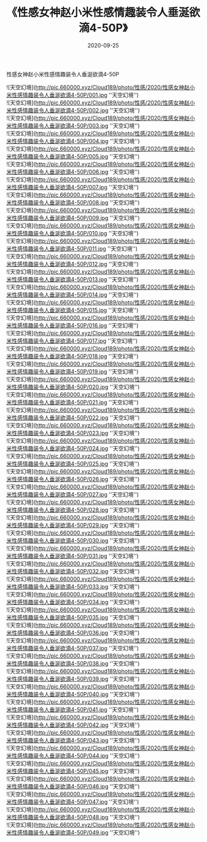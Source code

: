 ﻿---
layout: post
title:  《性感女神赵小米性感情趣装令人垂涎欲滴4-50P》
date:   2020-09-25
img: http://pic.660000.xyz/Cloud189/photo/性感/2020/性感女神赵小米性感情趣装令人垂涎欲滴4-50P/000.jpg
categories: [美女, 性感, 泳衣]
---

性感女神赵小米性感情趣装令人垂涎欲滴4-50P



![天空幻境](http://pic.660000.xyz/Cloud189/photo/性感/2020/性感女神赵小米性感情趣装令人垂涎欲滴4-50P/001.jpg ''天空幻境'') <br>
![天空幻境](http://pic.660000.xyz/Cloud189/photo/性感/2020/性感女神赵小米性感情趣装令人垂涎欲滴4-50P/002.jpg ''天空幻境'') <br>
![天空幻境](http://pic.660000.xyz/Cloud189/photo/性感/2020/性感女神赵小米性感情趣装令人垂涎欲滴4-50P/003.jpg ''天空幻境'') <br>
![天空幻境](http://pic.660000.xyz/Cloud189/photo/性感/2020/性感女神赵小米性感情趣装令人垂涎欲滴4-50P/004.jpg ''天空幻境'') <br>
![天空幻境](http://pic.660000.xyz/Cloud189/photo/性感/2020/性感女神赵小米性感情趣装令人垂涎欲滴4-50P/005.jpg ''天空幻境'') <br>
![天空幻境](http://pic.660000.xyz/Cloud189/photo/性感/2020/性感女神赵小米性感情趣装令人垂涎欲滴4-50P/006.jpg ''天空幻境'') <br>
![天空幻境](http://pic.660000.xyz/Cloud189/photo/性感/2020/性感女神赵小米性感情趣装令人垂涎欲滴4-50P/007.jpg ''天空幻境'') <br>
![天空幻境](http://pic.660000.xyz/Cloud189/photo/性感/2020/性感女神赵小米性感情趣装令人垂涎欲滴4-50P/008.jpg ''天空幻境'') <br>
![天空幻境](http://pic.660000.xyz/Cloud189/photo/性感/2020/性感女神赵小米性感情趣装令人垂涎欲滴4-50P/009.jpg ''天空幻境'') <br>
![天空幻境](http://pic.660000.xyz/Cloud189/photo/性感/2020/性感女神赵小米性感情趣装令人垂涎欲滴4-50P/010.jpg ''天空幻境'') <br>
![天空幻境](http://pic.660000.xyz/Cloud189/photo/性感/2020/性感女神赵小米性感情趣装令人垂涎欲滴4-50P/011.jpg ''天空幻境'') <br>
![天空幻境](http://pic.660000.xyz/Cloud189/photo/性感/2020/性感女神赵小米性感情趣装令人垂涎欲滴4-50P/012.jpg ''天空幻境'') <br>
![天空幻境](http://pic.660000.xyz/Cloud189/photo/性感/2020/性感女神赵小米性感情趣装令人垂涎欲滴4-50P/013.jpg ''天空幻境'') <br>
![天空幻境](http://pic.660000.xyz/Cloud189/photo/性感/2020/性感女神赵小米性感情趣装令人垂涎欲滴4-50P/014.jpg ''天空幻境'') <br>
![天空幻境](http://pic.660000.xyz/Cloud189/photo/性感/2020/性感女神赵小米性感情趣装令人垂涎欲滴4-50P/015.jpg ''天空幻境'') <br>
![天空幻境](http://pic.660000.xyz/Cloud189/photo/性感/2020/性感女神赵小米性感情趣装令人垂涎欲滴4-50P/016.jpg ''天空幻境'') <br>
![天空幻境](http://pic.660000.xyz/Cloud189/photo/性感/2020/性感女神赵小米性感情趣装令人垂涎欲滴4-50P/017.jpg ''天空幻境'') <br>
![天空幻境](http://pic.660000.xyz/Cloud189/photo/性感/2020/性感女神赵小米性感情趣装令人垂涎欲滴4-50P/018.jpg ''天空幻境'') <br>
![天空幻境](http://pic.660000.xyz/Cloud189/photo/性感/2020/性感女神赵小米性感情趣装令人垂涎欲滴4-50P/019.jpg ''天空幻境'') <br>
![天空幻境](http://pic.660000.xyz/Cloud189/photo/性感/2020/性感女神赵小米性感情趣装令人垂涎欲滴4-50P/020.jpg ''天空幻境'') <br>
![天空幻境](http://pic.660000.xyz/Cloud189/photo/性感/2020/性感女神赵小米性感情趣装令人垂涎欲滴4-50P/021.jpg ''天空幻境'') <br>
![天空幻境](http://pic.660000.xyz/Cloud189/photo/性感/2020/性感女神赵小米性感情趣装令人垂涎欲滴4-50P/022.jpg ''天空幻境'') <br>
![天空幻境](http://pic.660000.xyz/Cloud189/photo/性感/2020/性感女神赵小米性感情趣装令人垂涎欲滴4-50P/023.jpg ''天空幻境'') <br>
![天空幻境](http://pic.660000.xyz/Cloud189/photo/性感/2020/性感女神赵小米性感情趣装令人垂涎欲滴4-50P/024.jpg ''天空幻境'') <br>
![天空幻境](http://pic.660000.xyz/Cloud189/photo/性感/2020/性感女神赵小米性感情趣装令人垂涎欲滴4-50P/025.jpg ''天空幻境'') <br>
![天空幻境](http://pic.660000.xyz/Cloud189/photo/性感/2020/性感女神赵小米性感情趣装令人垂涎欲滴4-50P/026.jpg ''天空幻境'') <br>
![天空幻境](http://pic.660000.xyz/Cloud189/photo/性感/2020/性感女神赵小米性感情趣装令人垂涎欲滴4-50P/027.jpg ''天空幻境'') <br>
![天空幻境](http://pic.660000.xyz/Cloud189/photo/性感/2020/性感女神赵小米性感情趣装令人垂涎欲滴4-50P/028.jpg ''天空幻境'') <br>
![天空幻境](http://pic.660000.xyz/Cloud189/photo/性感/2020/性感女神赵小米性感情趣装令人垂涎欲滴4-50P/029.jpg ''天空幻境'') <br>
![天空幻境](http://pic.660000.xyz/Cloud189/photo/性感/2020/性感女神赵小米性感情趣装令人垂涎欲滴4-50P/030.jpg ''天空幻境'') <br>
![天空幻境](http://pic.660000.xyz/Cloud189/photo/性感/2020/性感女神赵小米性感情趣装令人垂涎欲滴4-50P/031.jpg ''天空幻境'') <br>
![天空幻境](http://pic.660000.xyz/Cloud189/photo/性感/2020/性感女神赵小米性感情趣装令人垂涎欲滴4-50P/032.jpg ''天空幻境'') <br>
![天空幻境](http://pic.660000.xyz/Cloud189/photo/性感/2020/性感女神赵小米性感情趣装令人垂涎欲滴4-50P/033.jpg ''天空幻境'') <br>
![天空幻境](http://pic.660000.xyz/Cloud189/photo/性感/2020/性感女神赵小米性感情趣装令人垂涎欲滴4-50P/034.jpg ''天空幻境'') <br>
![天空幻境](http://pic.660000.xyz/Cloud189/photo/性感/2020/性感女神赵小米性感情趣装令人垂涎欲滴4-50P/035.jpg ''天空幻境'') <br>
![天空幻境](http://pic.660000.xyz/Cloud189/photo/性感/2020/性感女神赵小米性感情趣装令人垂涎欲滴4-50P/036.jpg ''天空幻境'') <br>
![天空幻境](http://pic.660000.xyz/Cloud189/photo/性感/2020/性感女神赵小米性感情趣装令人垂涎欲滴4-50P/037.jpg ''天空幻境'') <br>
![天空幻境](http://pic.660000.xyz/Cloud189/photo/性感/2020/性感女神赵小米性感情趣装令人垂涎欲滴4-50P/038.jpg ''天空幻境'') <br>
![天空幻境](http://pic.660000.xyz/Cloud189/photo/性感/2020/性感女神赵小米性感情趣装令人垂涎欲滴4-50P/039.jpg ''天空幻境'') <br>
![天空幻境](http://pic.660000.xyz/Cloud189/photo/性感/2020/性感女神赵小米性感情趣装令人垂涎欲滴4-50P/040.jpg ''天空幻境'') <br>
![天空幻境](http://pic.660000.xyz/Cloud189/photo/性感/2020/性感女神赵小米性感情趣装令人垂涎欲滴4-50P/041.jpg ''天空幻境'') <br>
![天空幻境](http://pic.660000.xyz/Cloud189/photo/性感/2020/性感女神赵小米性感情趣装令人垂涎欲滴4-50P/042.jpg ''天空幻境'') <br>
![天空幻境](http://pic.660000.xyz/Cloud189/photo/性感/2020/性感女神赵小米性感情趣装令人垂涎欲滴4-50P/043.jpg ''天空幻境'') <br>
![天空幻境](http://pic.660000.xyz/Cloud189/photo/性感/2020/性感女神赵小米性感情趣装令人垂涎欲滴4-50P/044.jpg ''天空幻境'') <br>
![天空幻境](http://pic.660000.xyz/Cloud189/photo/性感/2020/性感女神赵小米性感情趣装令人垂涎欲滴4-50P/045.jpg ''天空幻境'') <br>
![天空幻境](http://pic.660000.xyz/Cloud189/photo/性感/2020/性感女神赵小米性感情趣装令人垂涎欲滴4-50P/046.jpg ''天空幻境'') <br>
![天空幻境](http://pic.660000.xyz/Cloud189/photo/性感/2020/性感女神赵小米性感情趣装令人垂涎欲滴4-50P/047.jpg ''天空幻境'') <br>
![天空幻境](http://pic.660000.xyz/Cloud189/photo/性感/2020/性感女神赵小米性感情趣装令人垂涎欲滴4-50P/048.jpg ''天空幻境'') <br>
![天空幻境](http://pic.660000.xyz/Cloud189/photo/性感/2020/性感女神赵小米性感情趣装令人垂涎欲滴4-50P/049.jpg ''天空幻境'') <br>